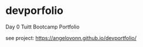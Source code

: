 # devporfolio
Day 0 Tuitt Bootcamp Portfolio

see project: https://angelovonn.github.io/devportfolio/
